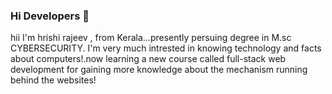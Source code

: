 ### Hi Developers 👋

hii I'm hrishi rajeev ,
  from Kerala...presently persuing degree in M.sc CYBERSECURITY.
I'm very much intrested in knowing technology and facts about computers!.now learning a new course called full-stack web development for gaining  more knowledge about the mechanism running behind the websites!
